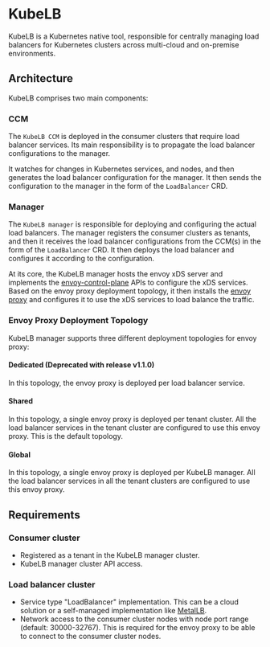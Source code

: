 # KubeLB

KubeLB is a Kubernetes native tool, responsible for centrally managing load balancers for Kubernetes clusters across multi-cloud and on-premise environments.

## Architecture

KubeLB comprises two main components:

### CCM

The `KubeLB CCM` is deployed in the consumer clusters that require load balancer services. Its main responsibility is to propagate the load balancer configurations to the manager.

It watches for changes in Kubernetes services, and nodes, and then generates the load balancer configuration for the manager. It then sends the configuration to the manager in the form of the `LoadBalancer` CRD.

### Manager

The `KubeLB manager` is responsible for deploying and configuring the actual load balancers. The manager registers the consumer clusters as tenants, and then it receives the load balancer configurations from the CCM(s) in the form of the `LoadBalancer` CRD. It then deploys the load balancer and configures it according to the configuration.

At its core, the KubeLB manager hosts the envoy xDS server and implements the [envoy-control-plane][1] APIs to configure the xDS services. Based on the envoy proxy deployment topology, it then installs the [envoy proxy][2] and configures it to use the xDS services to load balance the traffic.

### Envoy Proxy Deployment Topology

KubeLB manager supports three different deployment topologies for envoy proxy:

#### Dedicated (Deprecated with release v1.1.0)

In this topology, the envoy proxy is deployed per load balancer service.

#### Shared

In this topology, a single envoy proxy is deployed per tenant cluster. All the load balancer services in the tenant cluster are configured to use this envoy proxy. This is the default topology.

#### Global

In this topology, a single envoy proxy is deployed per KubeLB manager. All the load balancer services in all the tenant clusters are configured to use this envoy proxy.

## Requirements

### Consumer cluster

* Registered as a tenant in the KubeLB manager cluster.
* KubeLB manager cluster API access.

### Load balancer cluster

* Service type "LoadBalancer" implementation. This can be a cloud solution or a self-managed implementation like [MetalLB][3].
* Network access to the consumer cluster nodes with node port range (default: 30000-32767). This is required for the envoy proxy to be able to connect to the consumer cluster nodes.

[1]: https://github.com/envoyproxy/go-control-plane
[2]: https://github.com/envoyproxy/envoy
[3]: https://metallb.universe.tf/
